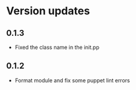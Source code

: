 # Version updates

## 0.1.3
- Fixed the class name in the init.pp

## 0.1.2
- Format module and fix some puppet lint errors
